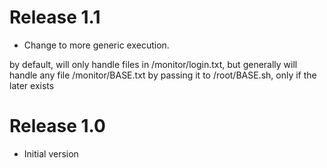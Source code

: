 Release 1.1
============

* Change to more generic execution.

by default, will only handle files in /monitor/login.txt, but generally
will handle any file /monitor/BASE.txt by passing it to /root/BASE.sh, only
if the later exists


Release 1.0
============

* Initial version



